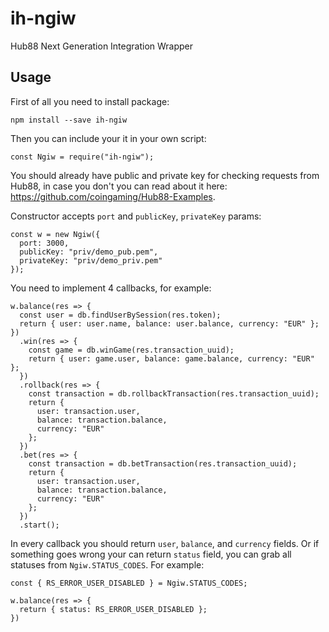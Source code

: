 # ih-ngiw

Hub88 Next Generation Integration Wrapper

## Usage

First of all you need to install package:

```
npm install --save ih-ngiw
```

Then you can include your it in your own script:

```
const Ngiw = require("ih-ngiw");
```

You should already have public and private key for checking requests from Hub88, in case you don't you can read about it here: https://github.com/coingaming/Hub88-Examples.

Constructor accepts `port` and `publicKey`, `privateKey` params:

```
const w = new Ngiw({
  port: 3000,
  publicKey: "priv/demo_pub.pem",
  privateKey: "priv/demo_priv.pem"
});
```

You need to implement 4 callbacks, for example:

```
w.balance(res => {
  const user = db.findUserBySession(res.token);
  return { user: user.name, balance: user.balance, currency: "EUR" };
})
  .win(res => {
    const game = db.winGame(res.transaction_uuid);
    return { user: game.user, balance: game.balance, currency: "EUR" };
  })
  .rollback(res => {
    const transaction = db.rollbackTransaction(res.transaction_uuid);
    return {
      user: transaction.user,
      balance: transaction.balance,
      currency: "EUR"
    };
  })
  .bet(res => {
    const transaction = db.betTransaction(res.transaction_uuid);
    return {
      user: transaction.user,
      balance: transaction.balance,
      currency: "EUR"
    };
  })
  .start();

```

In every callback you should return `user`, `balance`, and `currency` fields. Or if something goes wrong your can return `status` field, you can grab all statuses from `Ngiw.STATUS_CODES`. For example:

```
const { RS_ERROR_USER_DISABLED } = Ngiw.STATUS_CODES;

w.balance(res => {
  return { status: RS_ERROR_USER_DISABLED };
})
```
